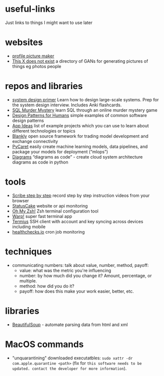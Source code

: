 # useful-links
Just links to things I might want to use later

# websites

- [profile picture maker](https://pfpmaker.com/)
- [This X does not exist](https://thisxdoesnotexist.com) a directory of GANs for generating pictures of things eg photos people

# repos and libraries
 
- [system design primer](https://github.com/donnemartin/system-design-primer) Learn how to design large-scale systems. Prep for the system design interview.  Includes Anki flashcards.
- [SQL Murder Mystery](https://mystery.knightlab.com/) learn SQL through an online murder mystery game
- [Design Patterns for Humans](https://github.com/kamranahmedse/design-patterns-for-humans) simple examples of common software design patterns
- [App Ideas](https://github.com/florinpop17/app-ideas) list of example projects which you can use to learn about different technologies or topics
- [Blankly](https://docs.blankly.finance) open source framework for trading model development and exchange connectivity
- [PyCaret](https://pycaret.org) easily create machine learning models, data pipelines, and package your models for deployment (“mlops”)
- [Diagrams](https://github.com/mingrammer/diagrams) “diagrams as code” - create cloud system architecture diagrams as code in python


# tools

- [Scribe step by step](https://scribehow.com) record step by step instruction videos from your browser
- [StatusCake](https://www.statuscake.com) website or api monitoring
- [Oh My Zsh!](https://ohmyz.sh/) Zsh terminal configuration tool
- [Warp!](https://www.warp.dev/) super fast terminal app
- [Termius](https://termius.com/) SSH client with account and key syncing across devices including mobile
- [healthchecks.io](https://healthchecks.io/) cron job monitoring


# techniques

- communicating numbers: talk about value, number, method, payoff:
  - value: what was the metric you're influencing
  - number: by how much did you change it? Amount, percentage, or multiple.
  - method: how did you do it?
  - payoff: how does this make your work easier, better, etc.

# libraries

- [BeautifulSoup](https://www.crummy.com/software/BeautifulSoup/bs4/doc/) - automate parsing data from html and xml

# MacOS commands

- "unquarantining" downloaded executatbles: `sudo xattr -dr com.apple.quarantine <path>` (fix for `this software needs to be updated. contact the developer for more information`).
